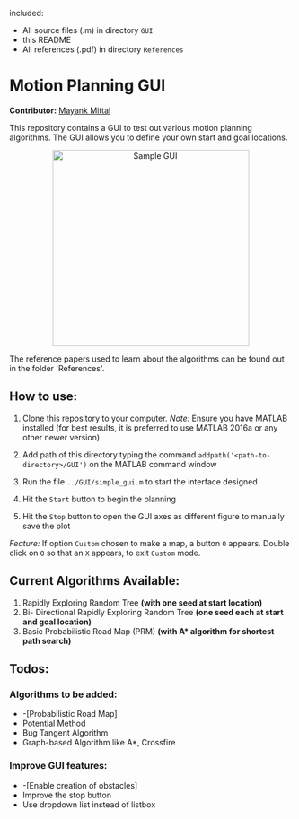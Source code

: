 included:
 - All source files (.m) in directory `GUI`
 - this README
 - All references (.pdf) in directory `References`

# Motion Planning GUI

__Contributor:__ [Mayank Mittal](http://mayankm96.github.io)

This repository contains a GUI to test out various motion planning algorithms. The GUI allows you to define your own start and goal locations.

<p align="center">
<img src="https://github.com/Mayankm96/Motion-Planning-GUI/blob/master/Images/sample_gui_v2-1.PNG" alt="Sample GUI" height="350">
</p>

The reference papers used to learn about the algorithms can be found out in the folder 'References'.

## How to use:

1. Clone this repository to your computer. 
_Note:_ Ensure you have MATLAB installed (for best results, it is preferred to use MATLAB 2016a or any other newer version)

2. Add path of this directory typing the command `addpath('<path-to-directory>/GUI')` on the MATLAB command window
3. Run the file `../GUI/simple_gui.m` to start the interface designed
4. Hit the `Start` button to begin the planning
5. Hit the `Stop` button to open the GUI axes as different figure to manually save the plot

*Feature:* If option `Custom` chosen to make a map, a button `O` appears. Double click on `O` so that an `X` appears, to exit `Custom` mode.

## Current Algorithms Available:
1. Rapidly Exploring Random Tree __(with one seed at start location)__
2. Bi- Directional Rapidly Exploring Random Tree __(one seed each at start and goal location)__
3. Basic Probabilistic Road Map (PRM) __(with A* algorithm for shortest path search)__

## Todos:

### Algorithms to be added:
- -[Probabilistic Road Map]
- Potential Method
- Bug Tangent Algorithm
- Graph-based Algorithm like A*, Crossfire

### Improve GUI features:
- -[Enable creation of obstacles] 
- Improve the stop button
- Use dropdown list instead of listbox